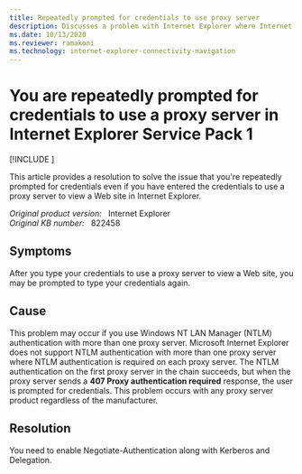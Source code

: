 ```yaml
---
title: Repeatedly prompted for credentials to use proxy server
description: Discusses a problem with Internet Explorer where Internet Explorer repeatedly prompts you for credentials to use a proxy server to view a Web site.
ms.date: 10/13/2020
ms.reviewer: ramakoni
ms.technology: internet-explorer-connectivity-navigation
---
```

# You are repeatedly prompted for credentials to use a proxy server in Internet Explorer Service Pack 1

[!INCLUDE [](../../../includes/browsers-important.md)]

This article provides a resolution to solve the issue that you're repeatedly prompted for credentials even if you have entered the credentials to use a proxy server to view a Web site in Internet Explorer.

_Original product version:_ &nbsp; Internet Explorer  
_Original KB number:_ &nbsp; 822458

## Symptoms

After you type your credentials to use a proxy server to view a Web site, you may be prompted to type your credentials again.

## Cause

This problem may occur if you use Windows NT LAN Manager (NTLM) authentication with more than one proxy server. Microsoft Internet Explorer does not support NTLM authentication with more than one proxy server where NTLM authentication is required on each proxy server. The NTLM authentication on the first proxy server in the chain succeeds, but when the proxy server sends a **407 Proxy authentication required** response, the user is prompted for credentials. This problem occurs with any proxy server product regardless of the manufacturer.

## Resolution

You need to enable Negotiate-Authentication along with Kerberos and Delegation.
